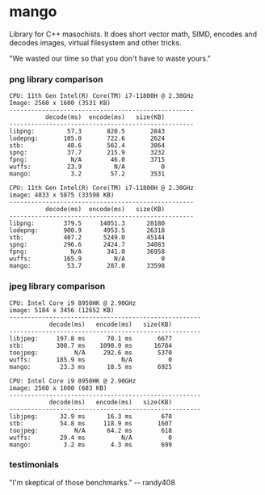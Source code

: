 # mango
Library for C++ masochists. It does short vector math, SIMD, encodes and decodes images, virtual filesystem and other tricks.

"We wasted our time so that you don't have to waste yours."


### png library comparison
```
CPU: 11th Gen Intel(R) Core(TM) i7-11800H @ 2.30GHz
Image: 2560 x 1600 (3531 KB)
---------------------------------------------------
          decode(ms)  encode(ms)   size(KB)
---------------------------------------------------
libpng:         57.3       820.5       2843
lodepng:       105.0       722.6       2624
stb:            48.6       562.4       3864
spng:           37.7       215.9       3232
fpng:            N/A        46.0       3715
wuffs:          23.9         N/A          0
mango:           3.2        57.2       3531
```

```
CPU: 11th Gen Intel(R) Core(TM) i7-11800H @ 2.30GHz
image: 4833 x 5875 (33598 KB)
---------------------------------------------------
          decode(ms)  encode(ms)   size(KB)
---------------------------------------------------
libpng:        379.5     14051.3      28180
lodepng:       900.9      4953.5      26318
stb:           407.2      5249.0      45144
spng:          296.6      2424.7      34083
fpng:            N/A       341.0      36958
wuffs:         165.9         N/A          0
mango:          53.7       287.0      33598
```


### jpeg library comparison

```
CPU: Intel Core i9 8950HK @ 2.90GHz
image: 5184 x 3456 (12652 KB)
-----------------------------------------------------
           decode(ms)   encode(ms)   size(KB)        
-----------------------------------------------------
libjpeg:     197.8 ms      70.1 ms       6677
stb:         300.7 ms    1090.9 ms      16784
toojpeg:          N/A     292.6 ms       5370
wuffs:       185.9 ms          N/A          0
mango:        23.3 ms      18.5 ms       6925
```

```
CPU: Intel Core i9 8950HK @ 2.90GHz
image: 2560 x 1600 (683 KB)
-----------------------------------------------------
           decode(ms)   encode(ms)   size(KB)        
-----------------------------------------------------
libjpeg:      32.9 ms      16.3 ms        678
stb:          54.8 ms     118.9 ms       1607
toojpeg:          N/A      64.2 ms        618
wuffs:        29.4 ms          N/A          0
mango:         3.2 ms       4.3 ms        699
```


### testimonials

"I'm skeptical of those benchmarks."
-- randy408
